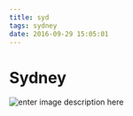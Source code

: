 ```yaml
---
title: syd
tags: sydney
date: 2016-09-29 15:05:01
---
```


Sydney
===================

![enter image description here](http://obsavus1p.bkt.clouddn.com/sydneyvision2030.jpg)

